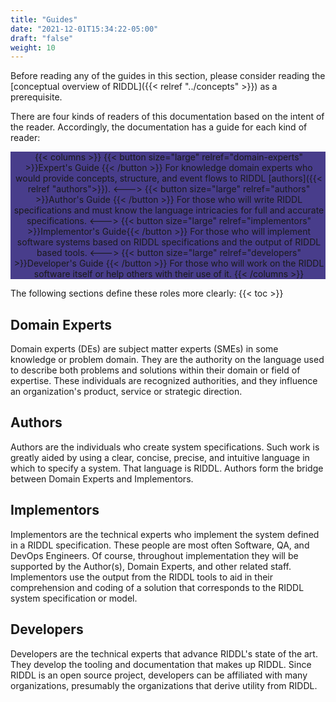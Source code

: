 ```yaml
---
title: "Guides"
date: "2021-12-01T15:34:22-05:00"
draft: "false"
weight: 10
---
```


Before reading any of the guides in this section, please consider reading 
the [conceptual overview of RIDDL]({{< relref "../concepts" >}}) as a
prerequisite.

There are four kinds of readers of this documentation based on the intent of
the reader. Accordingly, the documentation has a guide for each kind of
reader:

<div style="background-color: darkslateblue; text-align: center; padding-left: 3px">
{{< columns >}}
{{< button size="large" relref="domain-experts" >}}Expert's Guide {{< /button >}}
For knowledge domain experts who would provide concepts, structure, and event 
flows to RIDDL [authors]({{< relref "authors">}}).
<--->
{{< button size="large" relref="authors" >}}Author's Guide {{<  /button >}}
For those who will write RIDDL specifications and must know the language 
intricacies for full and accurate specifications.
<--->
{{< button size="large" relref="implementors" >}}Implementor's Guide{{< /button >}}
For those who will implement software systems based on RIDDL specifications and
the output of RIDDL based tools.
<--->
{{< button size="large" relref="developers" >}}Developer's Guide {{< /button >}}
For those who will work on the RIDDL software itself or help others with their
use of it.
{{< /columns >}}
</div>

The following sections define these roles more clearly:
{{< toc >}}

## Domain Experts
Domain experts (DEs) are subject matter experts (SMEs) in some knowledge 
or problem domain. They are the authority on the language used to describe 
both problems and solutions within their domain or field of expertise. These
individuals are recognized authorities, and they influence an organization's
product, service or strategic direction. 

## Authors

Authors are the individuals who create system specifications. Such work is
greatly aided by using a clear, concise, precise, and intuitive language
in which to specify a system. That language is RIDDL. Authors form the
bridge between Domain Experts and Implementors.


## Implementors
Implementors are the technical experts who implement the system defined in a
RIDDL specification. These people are most often Software, QA, and DevOps
Engineers. Of course, throughout implementation they will be supported by the
Author(s), Domain Experts, and other related staff. Implementors use the output
from the RIDDL tools to aid in their comprehension and coding of a solution
that corresponds to the RIDDL system specification or model.

## Developers
Developers are the technical experts that advance RIDDL's state of the art. They
develop the tooling and documentation that makes up RIDDL. Since RIDDL is an 
open source project, developers can be affiliated with many organizations, 
presumably the organizations that derive utility from RIDDL. 
